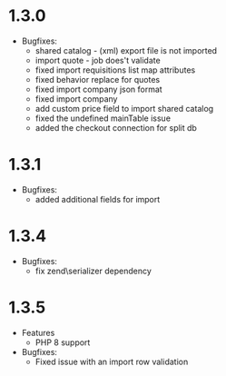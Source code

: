 1.3.0
=============
* Bugfixes:
    * shared catalog - (xml) export file is not imported
    * import quote - job does't validate
    * fixed import requisitions list map attributes
    * fixed behavior replace for quotes
    * fixed import company json format
    * fixed import company
    * add custom price field to import shared catalog
    * fixed the undefined mainTable issue
    * added the checkout connection for split db

1.3.1
=============
* Bugfixes:
    * added additional fields for import
    
1.3.4
=============
* Bugfixes:
    * fix zend\serializer dependency

1.3.5
=============
* Features
    * PHP 8 support
* Bugfixes:
    * Fixed issue with an import row validation
